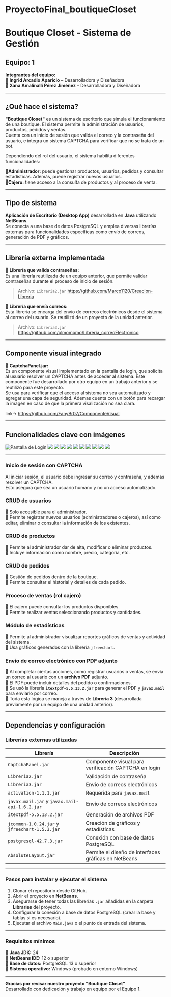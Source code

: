 # ProyectoFinal_boutiqueCloset
# Boutique Closet - Sistema de Gestión

## Equipo: 1  
**Integrantes del equipo:**  
🔹 **Ingrid Arcadio Aparicio** – Desarrolladora y Diseñadora  
🔹 **Xana Amalinalli Pérez Jiménez** – Desarrolladora y Diseñadora  

---

## ¿Qué hace el sistema?

**"Boutique Closet"** es un sistema de escritorio que simula el funcionamiento de una boutique. El sistema permite la administración de usuarios, productos, pedidos y ventas.  
Cuenta con un inicio de sesión que valida el correo y la contraseña del usuario, e integra un sistema CAPTCHA para verificar que no se trata de un bot.  

Dependiendo del rol del usuario, el sistema habilita diferentes funcionalidades:

🔹**Administrador:** puede gestionar productos, usuarios, pedidos y consultar estadísticas. Además, puede registrar nuevos usuarios.  
🔹**Cajero:** tiene acceso a la consulta de productos y al proceso de venta.

---

## Tipo de sistema

**Aplicación de Escritorio (Desktop App)** desarrollada en **Java** utilizando **NetBeans**.  
Se conecta a una base de datos PostgreSQL y emplea diversas librerías externas para funcionalidades específicas como envío de correos, generación de PDF y gráficos.

---

## Librería externa implementada

🔹 **Librería que valida contraseñas:**  
  Es una librería reutilizada de un equipo anterior, que permite validar contraseñas durante el proceso de inicio de sesión.

  >  Archivo: `Libreria2.jar` https://github.com/Marco1120/Creacion-Libreria

🔹 **Librería que envía correos:**  
  Esta librería se encarga del envío de correos electrónicos desde el sistema al correo del usuario. Se reutilizó de un proyecto de la unidad anterior.

  >  Archivo: `Libreria3.jar` https://github.com/olmomomo/Libreria_correoElectronico

---

## Componente visual integrado

🔹 **CaptchaPanel.jar:**  
  Es un componente visual implementado en la pantalla de login, que solicita al usuario resolver un CAPTCHA antes de acceder al sistema. Este componente fue desarrollado por otro equipo en un trabajo anterior y se reutilizó para este proyecto.  
  Se usa para verificar que el acceso al sistema no sea automatizado y agregar una capa de seguridad. Ademas cuenta con un botón para recargar la imagen en caso de que la primera visalización no sea clara.  
  
link-> https://github.com/FanyBr07/ComponenteVisual

---

## Funcionalidades clave con imágenes

![Pantalla de Login](capturas/captura1.png)
![](capturas/captura2.png)
![](capturas/captura3.png)
![](capturas/captura4.png)
![](capturas/captura5.png)
![](capturas/captura6.png)
![](capturas/captura7.png)
![](capturas/captura8.png)
![](capturas/captura9.png)
![](capturas/captura91.png)
![](capturas/captura92.png)

---

###  Inicio de sesión con CAPTCHA
Al iniciar sesión, el usuario debe ingresar su correo y contraseña, y además resolver un CAPTCHA.  
Esto asegura que sea un usuario humano y no un acceso automatizado.

###  CRUD de usuarios
🔹 Solo accesible para el administrador.  
🔹 Permite registrar nuevos usuarios (administradores o cajeros), así como editar, eliminar o consultar la información de los existentes.

###  CRUD de productos
🔹 Permite al administrador dar de alta, modificar o eliminar productos.  
🔹 Incluye información como nombre, precio, categoría, etc.

###  CRUD de pedidos
🔹 Gestión de pedidos dentro de la boutique.  
🔹 Permite consultar el historial y detalles de cada pedido.

###  Proceso de ventas (rol cajero)
🔹 El cajero puede consultar los productos disponibles.  
🔹 Permite realizar ventas seleccionando productos y cantidades.

###  Módulo de estadísticas
🔹 Permite al administrador visualizar reportes gráficos de ventas y actividad del sistema.  
🔹 Usa gráficos generados con la librería `jfreechart`.

###  Envío de correo electrónico con PDF adjunto
🔹 Al completar ciertas acciones, como registrar usuarios o ventas, se envía un correo al usuario con un **archivo PDF** adjunto.  
🔹 El PDF puede incluir detalles del pedido o confirmaciones.  
🔹 Se usó la librería **`itextpdf-5.5.13.2.jar`** para generar el PDF y **`javax.mail`** para enviarlo por correo.  
🔹 Toda esta lógica se maneja a través de **Librería 3** (desarrollada previamente por un equipo de una unidad anterior).

---

## Dependencias y configuración

###  Librerías externas utilizadas

| Librería | Descripción |
|----------|-------------|
| `CaptchaPanel.jar` | Componente visual para verificación CAPTCHA en login |
| `Libreria2.jar` | Validación de contraseña |
| `Libreria3.jar` | Envío de correos electrónicos |
| `activation-1.1.1.jar` | Requerida para `javax.mail` |
| `javax.mail.jar` y `javax.mail-api-1.6.2.jar` | Envío de correos electrónicos |
| `itextpdf-5.5.13.2.jar` | Generación de archivos PDF |
| `jcommon-1.0.24.jar` y `jfreechart-1.5.3.jar` | Creación de gráficos y estadísticas |
| `postgresql-42.7.3.jar` | Conexión con base de datos PostgreSQL |
| `AbsoluteLayout.jar` | Permite el diseño de interfaces gráficas en NetBeans |

---

###  Pasos para instalar y ejecutar el sistema

1. Clonar el repositorio desde GitHub.
2. Abrir el proyecto en **NetBeans**.
3. Asegurarse de tener todas las librerías `.jar` añadidas en la carpeta **Libraries** del proyecto.
4. Configurar la conexión a base de datos PostgreSQL (crear la base y tablas si es necesario).
5. Ejecutar el archivo `Main.java` o el punto de entrada del sistema.

---

###  Requisitos mínimos

🔹 **Java JDK:** 24  
🔹 **NetBeans IDE:** 12 o superior  
🔹 **Base de datos:** PostgreSQL 13 o superior  
🔹 **Sistema operativo:** Windows (probado en entorno Windows)

---

 **Gracias por revisar nuestro proyecto "Boutique Closet"**  
Desarrollado con dedicación y trabajo en equipo por el Equipo 1.

